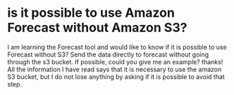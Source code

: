 
# is it possible to use Amazon Forecast without Amazon S3?

I am learning the Forecast tool and would like to know if it is possible to use Forecast without S3?
Send the data directly to forecast without going through the s3 bucket.
If possible, could you give me an example?
thanks!
All the information I have read says that it is necessary to use the amazon S3 bucket, but I do not lose anything by asking if it is possible to avoid that step.

        